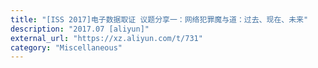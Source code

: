 ```yaml
---
title: "[ISS 2017]电子数据取证 议题分享一：网络犯罪魔与道：过去、现在、未来"
description: "2017.07 [aliyun]"
external_url: "https://xz.aliyun.com/t/731"
category: "Miscellaneous"
---
```

